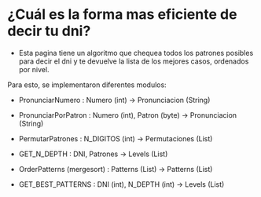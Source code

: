 # ¿Cuál es la forma mas eficiente de decir tu dni?

- Esta pagina tiene un algoritmo que chequea todos los patrones posibles para decir el dni y te devuelve la lista de los mejores casos, ordenados por nivel.

Para esto, se implementaron diferentes modulos: 

- PronunciarNumero : Numero (int) -> Pronunciacion (String)

- PronunciarPorPatron : Numero (int), Patron (byte) -> Pronunciacion (String)

- PermutarPatrones : N_DIGITOS (int) -> Permutaciones (List)

- GET_N_DEPTH : DNI, Patrones -> Levels (List)

- OrderPatterns (mergesort) : Patterns (List) -> Patterns (List) 

- GET_BEST_PATTERNS : DNI (int), N_DEPTH (int) -> Levels (List)
